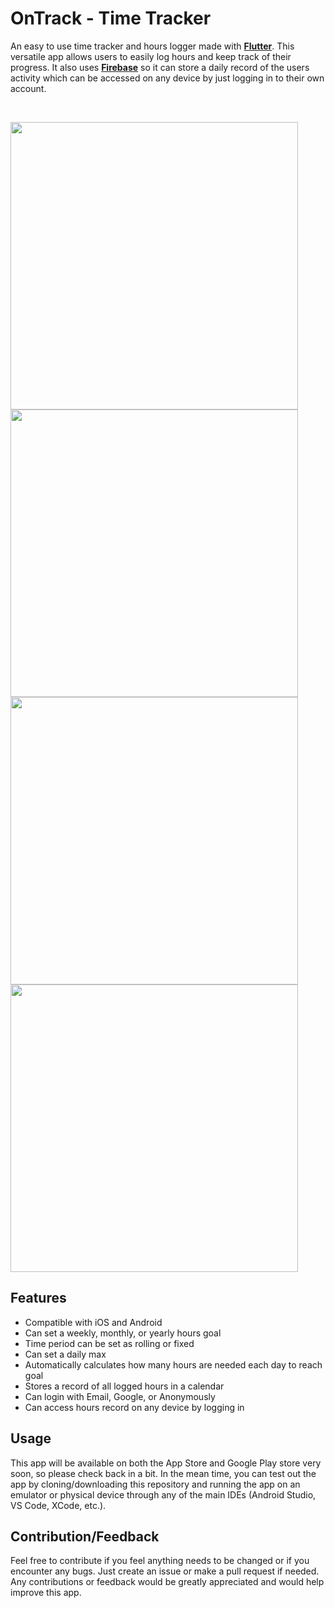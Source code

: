 # OnTrack - Time Tracker
An easy to use time tracker and hours logger made with [**Flutter**](https://flutter.dev). This versatile app allows users to easily log hours and keep track of their progress. It also uses [**Firebase**](https://firebase.google.com) so it can store a daily record of the users activity which can be accessed on any device by just logging in to their own account.

<br>

<img src="https://github.com/KavpreetGrewal/onTrack-TimeTracker/blob/master/screenshots/Screenshot_1597528717.png" height="460"/> <img src="https://github.com/KavpreetGrewal/onTrack-TimeTracker/blob/master/screenshots/Screenshot_1597528754.png" height="460"/> <img src="https://github.com/KavpreetGrewal/onTrack-TimeTracker/blob/master/screenshots/Screenshot_1597528776.png" height="460"/> <img src="https://github.com/KavpreetGrewal/onTrack-TimeTracker/blob/master/screenshots/Screenshot_1597528359.png" height="460"/>

## Features
* Compatible with iOS and Android
* Can set a weekly, monthly, or yearly hours goal
* Time period can be set as rolling or fixed
* Can set a daily max
* Automatically calculates how many hours are needed each day to reach goal
* Stores a record of all logged hours in a calendar
* Can login with Email, Google, or Anonymously 
* Can access hours record on any device by logging in

## Usage
This app will be available on both the App Store and Google Play store very soon, so please check back in a bit. In the mean time, you can test out the app by cloning/downloading this repository and running the app on an emulator or physical device through any of the main IDEs (Android Studio, VS Code, XCode, etc.).

## Contribution/Feedback
Feel free to contribute if you feel anything needs to be changed or if you encounter any bugs. Just create an issue or make a pull request if needed. Any contributions or feedback would be greatly appreciated and would help improve this app.
